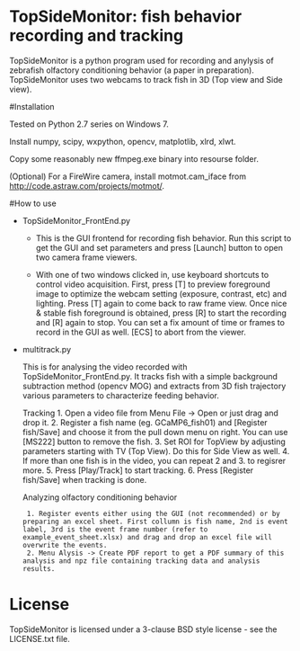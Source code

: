 TopSideMonitor: fish behavior recording and tracking
====================================================

TopSideMonitor is a python program used for recording and anylysis of zebrafish olfactory conditioning behavior (a paper in preparation). TopSideMonitor uses two webcams to track fish in 3D (Top view and Side view).

#Installation

Tested on Python 2.7 series on Windows 7.

Install numpy, scipy, wxpython, opencv, matplotlib, xlrd, xlwt.

Copy some reasonably new ffmpeg.exe binary into resourse folder.

(Optional)
For a FireWire camera, install motmot.cam_iface from http://code.astraw.com/projects/motmot/.


#How to use

* TopSideMonitor_FrontEnd.py

  - This is the GUI frontend for recording fish behavior. Run this script to get the GUI and set parameters and press [Launch] button to open two camera frame viewers.
   
  - With one of two windows clicked in, use keyboard shortcuts to control video acquisition. First, press [T] to preview foreground image to optimize the webcam setting (exposure, contrast, etc) and lighting. Press [T] again to come back to raw frame view. Once nice & stable fish foreground is obtained, press [R] to start the recording and [R] again to stop. You can set a fix amount of time or frames to record in the GUI as well. [ECS] to abort from the viewer.


* multitrack.py

   This is for analysing the video recorded with TopSideMonitor_FrontEnd.py. It tracks fish with a simple background subtraction method (opencv MOG) and extracts from 3D fish trajectory various parameters to characterize feeding behavior.
     
     Tracking
       1. Open a video file from Menu File -> Open or just drag and drop it.
       2. Register a fish name (eg. GCaMP6_fish01) and [Register fish/Save] and choose it from the pull down menu on right. You can use [MS222] button to remove the fish.
       3. Set ROI for TopView by adjusting parameters starting with TV (Top View). Do this for Side View as well.
       4. If more than one fish is in the video, you can repeat 2 and 3. to regisrer more.
       5. Press [Play/Track] to start tracking.
       6. Press [Register fish/Save] when tracking is done.

    Analyzing olfactory conditioning behavior

       1. Register events either using the GUI (not recommended) or by preparing an excel sheet. First collumn is fish name, 2nd is event label, 3rd is the event frame number (refer to example_event_sheet.xlsx) and drag and drop an excel file will overwrite the events.
       2. Menu Alysis -> Create PDF report to get a PDF summary of this analysis and npz file containing tracking data and analysis results.


License
=======

TopSideMonitor is licensed under a 3-clause BSD style license - see the LICENSE.txt file.
